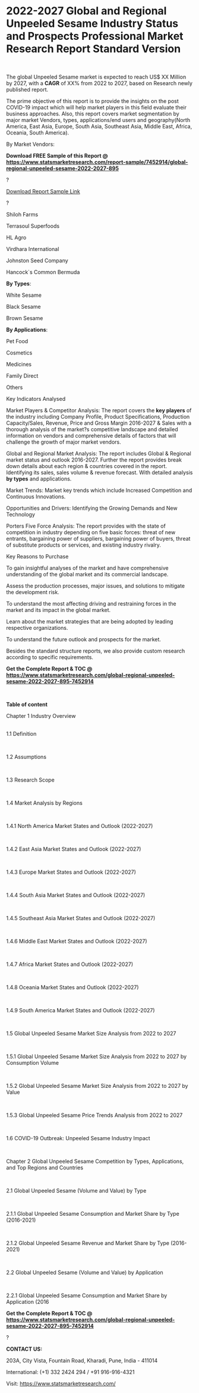 <h1>2022-2027 Global and Regional Unpeeled Sesame Industry Status and Prospects Professional Market Research Report Standard Version</h1><br/><p>The global Unpeeled Sesame market is expected to reach US$ XX Million by 2027, with a <strong>CAGR</strong> of XX% from 2022 to 2027, based on Research newly published report.</p>
 
 
 
 <p>The prime objective of this report is to provide the insights on the post COVID-19 impact which will help market players in this field evaluate their business approaches. Also, this report covers market segmentation by major market Vendors, types, applications/end users and geography(North America, East Asia, Europe, South Asia, Southeast Asia, Middle East, Africa, Oceania, South America).</p>
 
 
 
 <p>By Market Vendors:</p>
 
 
 
 <div><b>Download FREE Sample of this Report @ <a href="https://www.statsmarketresearch.com/download-free-sample/7452914/global-regional-unpeeled-sesame-2022-2027-895">https://www.statsmarketresearch.com/report-sample/7452914/global-regional-unpeeled-sesame-2022-2027-895</a></b></div>
 
 
 
 <p>? </p>
 
 
 
 <p><a href="https://www.statsmarketresearch.com/download-free-sample/7452914/global-regional-unpeeled-sesame-2022-2027-895">Download Report Sample Link</a></p>
 
 
 
 <p>? </p>
 
 
 
 <p>Shiloh Farms</p>
 
 
 
 <p>Terrasoul Superfoods</p>
 
 
 
 <p>HL Agro</p>
 
 
 
 <p>Virdhara International</p>
 
 
 
 <p>Johnston Seed Company</p>
 
 
 
 <p>Hancock`s Common Bermuda</p>
 
 
 
 <p><strong>By Types</strong>:</p>
 
 
 
 <p>White Sesame</p>
 
 
 
 <p>Black Sesame</p>
 
 
 
 <p>Brown Sesame</p>
 
 
 
 <p><strong><strong>By Applications</strong></strong>:</p>
 
 
 
 <p>Pet Food</p>
 
 
 
 <p>Cosmetics</p>
 
 
 
 <p>Medicines</p>
 
 
 
 <p>Family Direct</p>
 
 
 
 <p>Others</p>
 
 
 
 <p>Key Indicators Analysed</p>
 
 
 
 <p>Market Players & Competitor Analysis: The report covers the <strong>key players</strong> of the industry including Company Profile, Product Specifications, Production Capacity/Sales, Revenue, Price and Gross Margin 2016-2027 & Sales with a thorough analysis of the market?s competitive landscape and detailed information on vendors and comprehensive details of factors that will challenge the growth of major market vendors.</p>
 
 
 
 <p>Global and Regional Market Analysis: The report includes Global & Regional market status and outlook 2016-2027. Further the report provides break down details about each region & countries covered in the report. Identifying its sales, sales volume & revenue forecast. With detailed analysis <strong>by types</strong> and applications.</p>
 
 
 
 <p>Market Trends: Market key trends which include Increased Competition and Continuous Innovations.</p>
 
 
 
 <p>Opportunities and Drivers: Identifying the Growing Demands and New Technology</p>
 
 
 
 <p>Porters Five Force Analysis: The report provides with the state of competition in industry depending on five basic forces: threat of new entrants, bargaining power of suppliers, bargaining power of buyers, threat of substitute products or services, and existing industry rivalry.</p>
 
 
 
 <p>Key Reasons to Purchase</p>
 
 
 
 <p>To gain insightful analyses of the market and have comprehensive understanding of the global market and its commercial landscape.</p>
 
 
 
 <p>Assess the production processes, major issues, and solutions to mitigate the development risk.</p>
 
 
 
 <p>To understand the most affecting driving and restraining forces in the market and its impact in the global market.</p>
 
 
 
 <p>Learn about the market strategies that are being adopted by leading respective organizations.</p>
 
 
 
 <p>To understand the future outlook and prospects for the market.</p>
 
 
 
 <p>Besides the standard structure reports, we also provide custom research according to specific requirements.</p>
 
 
 
 <div><b>Get the Complete Report & TOC @ <a href="https://www.statsmarketresearch.com/global-regional-unpeeled-sesame-2022-2027-895-7452914">https://www.statsmarketresearch.com/global-regional-unpeeled-sesame-2022-2027-895-7452914</a></b></div>
 
 
 
 <p><br />
 
 <b>Table of content</b></p>
 
 
 
 <p>Chapter 1 Industry Overview<br />
 
 <br />
 
 1.1 Definition<br />
 
 <br />
 
 1.2 Assumptions<br />
 
 <br />
 
 1.3 Research Scope<br />
 
 <br />
 
 1.4 Market Analysis by Regions<br />
 
 <br />
 
 1.4.1 North America Market States and Outlook (2022-2027)<br />
 
 <br />
 
 1.4.2 East Asia Market States and Outlook (2022-2027)<br />
 
 <br />
 
 1.4.3 Europe Market States and Outlook (2022-2027)<br />
 
 <br />
 
 1.4.4 South Asia Market States and Outlook (2022-2027)<br />
 
 <br />
 
 1.4.5 Southeast Asia Market States and Outlook (2022-2027)<br />
 
 <br />
 
 1.4.6 Middle East Market States and Outlook (2022-2027)<br />
 
 <br />
 
 1.4.7 Africa Market States and Outlook (2022-2027)<br />
 
 <br />
 
 1.4.8 Oceania Market States and Outlook (2022-2027)<br />
 
 <br />
 
 1.4.9 South America Market States and Outlook (2022-2027)<br />
 
 <br />
 
 1.5 Global Unpeeled Sesame Market Size Analysis from 2022 to 2027<br />
 
 <br />
 
 1.5.1 Global Unpeeled Sesame Market Size Analysis from 2022 to 2027 by Consumption Volume<br />
 
 <br />
 
 1.5.2 Global Unpeeled Sesame Market Size Analysis from 2022 to 2027 by Value<br />
 
 <br />
 
 1.5.3 Global Unpeeled Sesame Price Trends Analysis from 2022 to 2027<br />
 
 <br />
 
 1.6 COVID-19 Outbreak: Unpeeled Sesame Industry Impact<br />
 
 <br />
 
 Chapter 2 Global Unpeeled Sesame Competition by Types, Applications, and Top Regions and Countries<br />
 
 <br />
 
 2.1 Global Unpeeled Sesame (Volume and Value) by Type<br />
 
 <br />
 
 2.1.1 Global Unpeeled Sesame Consumption and Market Share by Type (2016-2021)<br />
 
 <br />
 
 2.1.2 Global Unpeeled Sesame Revenue and Market Share by Type (2016-2021)<br />
 
 <br />
 
 2.2 Global Unpeeled Sesame (Volume and Value) by Application<br />
 
 <br />
 
 2.2.1 Global Unpeeled Sesame Consumption and Market Share by Application (2016</p>
 
 
 
 <div><b>Get the Complete Report & TOC @ <a href="https://www.statsmarketresearch.com/global-regional-unpeeled-sesame-2022-2027-895-7452914">https://www.statsmarketresearch.com/global-regional-unpeeled-sesame-2022-2027-895-7452914</a></b></div>
 
 
 
 <p>? </p>
 
 
 
 <p><b>CONTACT US:</b><br />
 
 203A, City Vista, Fountain Road, Kharadi, Pune, India - 411014<br />
 
 International: (+1) 332 2424 294 / +91 916-916-4321<br />
 
 Visit: <a href="https://www.statsmarketresearch.com/">https://www.statsmarketresearch.com/</a></p>